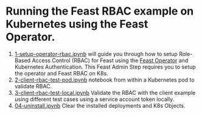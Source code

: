 # Running the Feast RBAC example on Kubernetes using the Feast Operator.

1. [1-setup-operator-rbac.ipynb](1-setup-operator-rbac.ipynb) will guide you through how to setup Role-Based Access Control (RBAC) for Feast using the [Feast Operator](../../infra/feast-operator/)  and Kubernetes Authentication. This Feast Admin Step requires you to setup the operator and Feast RBAC on K8s. 
2. [2-client-rbac-test-pod.ipynb](2-client-rbac-test-pod.ipynb) notebook from within a Kubernetes pod to validate RBAC.
3. [3-client-rbac-test-local.ipynb](3-client-rbac-test-local.ipynb) Validate the RBAC with the client example using different test cases using a service account token locally.
4. [04-uninstall.ipynb](04-uninstall.ipynb) Clear the installed deployments and K8s Objects.

